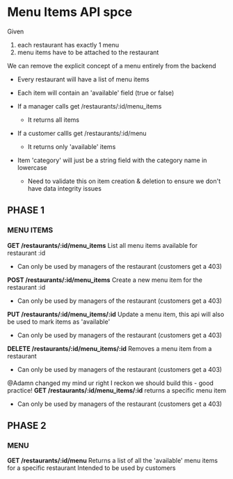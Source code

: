 
# Menu Items API spce

Given
1) each restaurant has exactly 1 menu
2) menu items have to be attached to the restaurant

We can remove the explicit concept of a menu entirely from the backend
- Every restaurant will have a list of menu items
- Each item will contain an 'available' field (true or false)
- If a manager calls get /restaurants/:id/menu_items
    - It returns all items
- If a customer callls get /restaurants/:id/menu
    - It returns only 'available' items

- Item 'category' will just be a string field with the category name in lowercase
    - Need to validate this on item creation & deletion to ensure we don't have data integrity issues

## PHASE 1
### MENU ITEMS
**GET /restaurants/:id/menu_items**
List all menu items available for restaurant :id
- Can only be used by managers of the restaurant (customers get a 403)

**POST /restaurants/:id/menu_items**
Create a new menu item for the restaurant :id
- Can only be used by managers of the restaurant (customers get a 403)

**PUT /restaurants/:id/menu_items/:id**
Update a menu item, this api will also be used to mark items as 'available'
- Can only be used by managers of the restaurant (customers get a 403)

**DELETE /restaurants/:id/menu_items/:id**
Removes a menu item from a restaurant
- Can only be used by managers of the restaurant (customers get a 403)

@Adamn changed my mind ur right I reckon we should build this - good practice!
**GET /restaurants/:id/menu_items/:id**
returns a specific menu item
- Can only be used by managers of the restaurant (customers get a 403)

## PHASE 2
### MENU
**GET /restaurants/:id/menu**
Returns a list of all the 'available' menu items for a specific restaurant
Intended to be used by customers 
